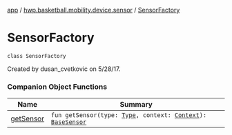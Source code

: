 [app](../../index.md) / [hwp.basketball.mobility.device.sensor](../index.md) / [SensorFactory](.)

# SensorFactory

`class SensorFactory`

Created by dusan_cvetkovic on 5/28/17.

### Companion Object Functions

| Name | Summary |
|---|---|
| [getSensor](get-sensor.md) | `fun getSensor(type: `[`Type`](../-base-sensor/-type/index.md)`, context: `[`Context`](https://developer.android.com/reference/android/content/Context.html)`): `[`BaseSensor`](../-base-sensor/index.md) |
